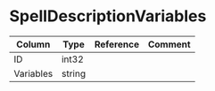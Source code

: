 # SpellDescriptionVariables

| Column | Type | Reference | Comment |
|--------|------|-----------|---------|
|ID|int32|||
|Variables|string|||
